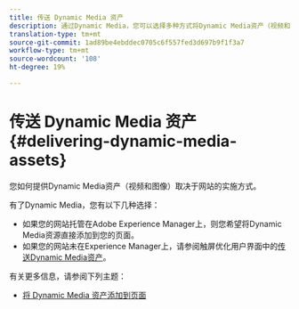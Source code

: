 ```yaml
---
title: 传送 Dynamic Media 资产
description: 通过Dynamic Media，您可以选择多种方式将Dynamic Media资产（视频和图像）交付到您的网站。
translation-type: tm+mt
source-git-commit: 1ad89be4ebddec0705c6f557fed3d697b9f1f3a7
workflow-type: tm+mt
source-wordcount: '108'
ht-degree: 19%

---
```



# 传送 Dynamic Media 资产{#delivering-dynamic-media-assets}

您如何提供Dynamic Media资产（视频和图像）取决于网站的实施方式。

有了Dynamic Media，您有以下几种选择：

* 如果您的网站托管在Adobe Experience Manager上，则您希望将Dynamic Media资源直接添加到您的页面。
* 如果您的网站未在Experience Manager上，请参阅触屏优化用户界面中的[传送Dynamic Media资产](/help/assets/dynamic-media/delivering-dynamic-media-assets.md)。

有关更多信息，请参阅下列主题：

* [将 Dynamic Media 资产添加到页面](/help/assets/dynamic-media/adding-dynamic-media-assets-to-pages.md)

